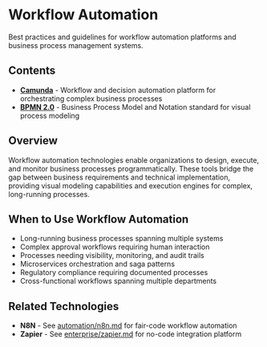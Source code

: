 # Workflow Automation

Best practices and guidelines for workflow automation platforms and business process management systems.

## Contents

- **[Camunda](camunda.md)** - Workflow and decision automation platform for orchestrating complex business processes
- **[BPMN 2.0](bpmn-2.0.md)** - Business Process Model and Notation standard for visual process modeling

## Overview

Workflow automation technologies enable organizations to design, execute, and monitor business processes programmatically. These tools bridge the gap between business requirements and technical implementation, providing visual modeling capabilities and execution engines for complex, long-running processes.

## When to Use Workflow Automation

- Long-running business processes spanning multiple systems
- Complex approval workflows requiring human interaction
- Processes needing visibility, monitoring, and audit trails
- Microservices orchestration and saga patterns
- Regulatory compliance requiring documented processes
- Cross-functional workflows spanning multiple departments

## Related Technologies

- **N8N** - See [automation/n8n.md](../automation/n8n.md) for fair-code workflow automation
- **Zapier** - See [enterprise/zapier.md](../enterprise/zapier.md) for no-code integration platform
